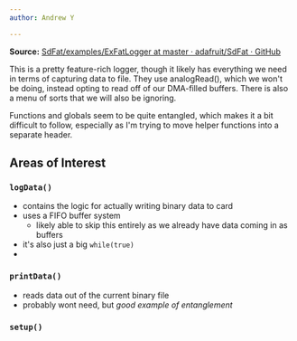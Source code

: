 ```yaml
---
author: Andrew Y

---
```


**Source:** [SdFat/examples/ExFatLogger at master · adafruit/SdFat · GitHub](https://github.com/adafruit/SdFat/tree/master/examples/ExFatLogger)

This is a pretty feature-rich logger, though it likely has everything we need in terms of capturing data to file. They use analogRead(), which we won't be doing, instead opting to read off of our DMA-filled buffers. There is also a menu of sorts that we will also be ignoring. 

Functions and globals seem to be quite entangled, which makes it a bit difficult to follow, especially as I'm trying to move helper functions into a separate header.

## Areas of Interest
### `logData()`
- contains the logic for actually writing binary data to card
- uses a FIFO buffer system
	- likely able to skip this entirely as we already have data coming in as buffers
- it's also just a big `while(true)`
- 
### `printData()`
- reads data out of the current binary file
- probably wont need, but *good example of entanglement*
### `setup()`
